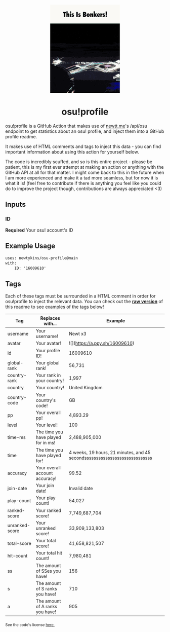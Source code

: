 <div align="center">
    <img src="readme.gif">
    <h1>osu!profile</h1>
</div>

osu!profile is a GitHub Action that makes use of [newtt.me](https://newtt.me/)'s /api/osu endpoint to get statistics about an osu! profile, and inject them into a GitHub profile readme.

It makes use of HTML comments and tags to inject this data - you can find important information about using this action for yourself below.

The code is incredibly scuffed, and so is this entire project - please be patient, this is my first ever attempt at making an action or anything with the GitHub API at all for that matter. I might come back to this in the future when I am more experienced and make it a tad more seamless, but for now it is what it is! (feel free to contribute if there is anything you feel like you could do to improve the project though, contributions are always appreciated <3)

## Inputs

### ID

**Required** Your osu! account's ID

## Example Usage

```
uses: newtykins/osu-profile@main
with:
	ID: '16009610'
```

## Tags

Each of these tags must be surrounded in a HTML comment in order for osu!profile to inject the relevant data. You can check out the [**raw version**](https://raw.githubusercontent.com/newtykins/osu-profile/main/readme.md) of this readme to see examples of the tags below!

| Tag            | Replaces with...                    | Example                                                                     |
| -------------- | ----------------------------------- | --------------------------------------------------------------------------- |
| username       | Your username!                      | <!--osu-username-->Newt x3<!--osu-username-->                               |
| avatar         | Your avatar!                        | ![](<!--osu-avatar-->https://a.ppy.sh/16009610<!--osu-avatar-->)                                     |
| id             | Your profile ID!                    | <!--osu-id-->16009610<!--osu-id-->                                          |
| global-rank    | Your global rank!                   | <!--osu-global-rank-->56,731<!--osu-global-rank-->                         |
| country-rank   | Your rank in your country!          | <!--osu-country-rank-->1,997<!--osu-country-rank-->                        |
| country        | Your country!                       | <!--osu-country-->United Kingdom<!--osu-country-->                          |
| country-code   | Your country's code!                | <!--osu-country-code-->GB<!--osu-country-code-->                            |
| pp             | Your overall pp!                    | <!--osu-pp-->4,893.29<!--osu-pp-->                                              |
| level          | Your level!                         | <!--osu-level-->100<!--osu-level-->                                         |
| time-ms        | The time you have played for in ms! | <!--osu-time-ms-->2,488,905,000<!--osu-time-ms-->                                        |
| time           | The time you have played for!       | <!--osu-time-->4 weeks, 19 hours, 21 minutes, and 45 secondsssssssssssssssssssssssssssss<!--osu-time--> |
| accuracy       | Your overall account accuracy!      | <!--osu-accuracy-->99.52<!--osu-accuracy-->                                 |
| join-date      | Your join date!                     | <!--osu-join-date-->Invalid date<!--osu-join-date-->         |
| play-count     | Your play count!                    | <!--osu-play-count-->54,027<!--osu-play-count-->                            |
| ranked-score   | Your ranked score!                  | <!--osu-ranked-score-->7,749,687,704<!--osu-ranked-score-->                 |
| unranked-score | Your unranked score!                | <!--osu-unranked-score-->33,909,133,803<!--osu-unranked-score-->                          |
| total-score    | Your total score!                   | <!--osu-total-score-->41,658,821,507<!--osu-total-score-->                  |
| hit-count      | Your total hit count!               | <!--osu-hit-count-->7,980,481<!--osu-hit-count-->                                    |
| ss             | The amount of SSes you have!        | <!--osu-ss-->156<!--osu-ss-->                                               |
| s              | The amount of S ranks you have!     | <!--osu-s-->710<!--osu-s-->                                                 |
| a              | The amount of A ranks you have!     | <!--osu-a-->905<!--osu-a-->                                                 |

<sub>See the code's license <a href="license.md">here.</sub>
